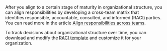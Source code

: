 After you align to a certain stage of maturity in organizational structure, you can align responsibilities by developing a cross-team matrix that identifies responsible, accountable, consulted, and informed (RACI) parties. You can read more in the article [Align responsibilities across teams](/azure/cloud-adoption-framework/organize/raci-alignment). 

To track decisions about organizational structure over time, you can download and modify the [RACI template](https://raw.githubusercontent.com/microsoft/CloudAdoptionFramework/master/organize/raci-template.xlsx) and customize it for your organization.
